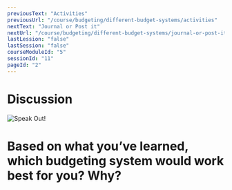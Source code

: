 ```yaml
---
previousText: "Activities"
previousUrl: "/course/budgeting/different-budget-systems/activities"
nextText: "Journal or Post it"
nextUrl: "/course/budgeting/different-budget-systems/journal-or-post-it"
lastLession: "false"
lastSession: "false"
courseModuleId: "5"
sessionId: "11"
pageId: "2"
---
```



# Discussion

![Speak Out!](/assets/img/lets-talk-about-it.png)

# Based on what you’ve learned, which budgeting system would work best for you? Why?